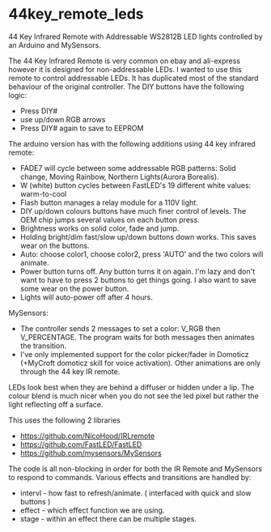 # 44key_remote_leds
44 Key Infrared Remote with Addressable WS2812B LED lights controlled by an Arduino and MySensors.

The 44 Key Infrared Remote is very common on ebay and ali-express however it is designed for non-addressable LEDs.  I wanted to use this remote to control addressable LEDs.  It has duplicated most of the standard behaviour of the original controller. The DIY buttons have the following logic:
* Press DIY#
* use up/down RGB arrows
* Press DIY# again to save to EEPROM

The arduino version has with the following additions using 44 key infrared remote:
* FADE7 will cycle between some addressable RGB patterns:  Solid change, Moving Rainbow, Northern Lights(Aurora Borealis).
* W (white) button cycles between FastLED's 19 different white values: warm-to-cool
* Flash button manages a relay module for a 110V light.
* DIY up/down colours buttons have much finer control of levels.  The OEM chip jumps several values on each button press.
* Brightness works on solid color, fade and jump.
* Holding bright/dim fast/slow up/down buttons down works.  This saves wear on the buttons. 
* Auto: choose color1, choose color2, press 'AUTO' and the two colors will animate.
* Power button turns off.  Any button turns it on again.  I'm lazy and don't want to have to press 2 buttons to get things going.  I also want to save some wear on the power button.
* Lights will auto-power off after 4 hours.

MySensors:
* The controller sends 2 messages to set a color: V_RGB then V_PERCENTAGE.  The program waits for both messages then animates the transition. 
* I've only implemented support for the color picker/fader in Domoticz (+MyCroft domoticz skill for voice activation).  Other animations are only through the 44 key IR remote.

LEDs look best when they are behind a diffuser or hidden under a lip.  The colour blend is much nicer when you do not see the led pixel but rather the light reflecting off a surface. 

This uses the following 2 libraries
* https://github.com/NicoHood/IRLremote
* https://github.com/FastLED/FastLED
* https://github.com/mysensors/MySensors

The code is all non-blocking in order for both the IR Remote and MySensors to respond to commands.  Various effects and transitions are handled by:
* intervl - how fast to refresh/animate. ( interfaced with quick and slow buttons )
* effect - which effect function we are using.
* stage - within an effect there can be multiple stages.
